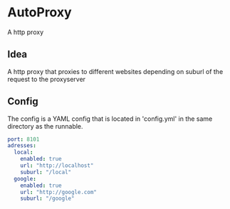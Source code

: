 # AutoProxy
A http proxy
## Idea
A http proxy that proxies to different websites depending on suburl of the request to the proxyserver

## Config
The config is a YAML config that is located in 'config.yml' in the same directory as the runnable.
```yaml
port: 8101
adresses:
  local:
    enabled: true
    url: "http://localhost"
    suburl: "/local"
  google:
    enabled: true
    url: "http://google.com"
    suburl: "/google"
```
